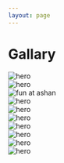 ```yaml
---
layout: page
---
```


[//]: # '<div class="article__content"> <h1 class="text-center">YouTube</h1> <h1 class="text-center">Vimeo</h1> </div>'

<div class="article__content">
  <h1 class="text-center">Gallary</h1>
  <div class="gallery">
    <div class="gallery__item gallery__item--hor">
      <!-- <img src="https://source.unsplash.com/random/500x500" alt=""> -->
      <img alt="hero" src="{{ 'assets/img/gallery/thumbnails/holdingPhone_thumb.JPG' | relative_url }}" data-bp="{{ 'assets/img/gallery/holdingPhone.JPG' | relative_url }}">
    </div>
    <div class="gallery__item">
      <!-- <img src="https://source.unsplash.com/collection/190727/300x300" alt=""> -->
      <img alt="hero" src="{{ 'assets/img/gallery/thumbnails/samuniethni_thumb.JPG' | relative_url }}" data-bp="{{ 'assets/img/gallery/samuniethni.JPG' | relative_url }}">
    </div>
    <div class="gallery__item">
      <!-- <img src="https://source.unsplash.com/user/erondu/600x600" alt=""> -->
      <img alt="" src="{{ 'assets/img/gallery/thumbnails/bruskoTeam_thumb.JPG' | relative_url }}" data-bp="{{ 'assets/img/gallery/bruskoTeam.JPG' | relative_url }}">
    </div>
    <div class="gallery__item gallery__item--vert">
      <!-- <img src="https://source.unsplash.com/user/timmarshall/300x300" alt=""> -->
      <img alt="fun at ashan" src="{{ 'assets/img/gallery/thumbnails/funAtashan_thumb.JPEG' | relative_url }}" data-bp="{{ 'assets/img/gallery/funAtashan.JPEG' | relative_url }}">
    </div>
    <div class="gallery__item gallery__item--lg">
      <!-- <img src="https://source.unsplash.com/user/randomlies/300x300" alt=""> -->
      <img alt="hero" src="{{ 'assets/img/gallery/thumbnails/samcity_thumb.jpeg' | relative_url }}" data-bp="{{ 'assets/img/gallery/samcity.jpeg' | relative_url }}">
    </div>
    <div class="gallery__item">
      <!-- <img src="https://source.unsplash.com/user/joannecaselynsuarez/300x300" alt=""> -->
      <img alt="hero" src="{{ 'assets/img/gallery/thumbnails/park_thumb.PNG' | relative_url }}" data-bp="{{ 'assets/img/gallery/park.PNG' | relative_url }}">
    </div>
    <div class="gallery__item gallery__item--hor">
      <!-- <img src="https://source.unsplash.com/user/liamsimpson/600x600" alt=""> -->
      <img alt="hero" src="{{ 'assets/img/gallery/thumbnails/petersburg1_thumb.jpeg' | relative_url }}" data-bp="{{ 'assets/img/gallery/petersburg1.jpeg' | relative_url }}">
    </div>
    <div class="gallery__item">
      <!-- <img src="https://source.unsplash.com/user/stephanvancephoto/300x300" alt=""> -->
      <img alt="hero" src="{{ 'assets/img/gallery/thumbnails/playingSaxophone_thumb.JPG' | relative_url }}" data-bp="{{ 'assets/img/gallery/playingSaxophone.JPG' | relative_url }}">
    </div>
    <div class="gallery__item">
      <!-- <img src="https://source.unsplash.com/user/beataratuszniak/300x300" alt=""> -->
      <img alt="" src="{{ 'assets/img/gallery/thumbnails/parkGames_thumb.JPG' | relative_url }}" data-bp="{{ 'assets/img/gallery/parkGames.JPG' | relative_url }}">
    </div>
    <div class="gallery__item gallery__item--hor">
      <!-- <img src="https://source.unsplash.com/random/500x500" alt=""> -->
      <img alt="hero" src="{{ 'assets/img/gallery/thumbnails/samHills_thumb.JPG' | relative_url }}" data-bp="{{ 'assets/img/gallery/samHills.JPG' | relative_url }}">
    </div>
    <div class="gallery__item">
      <!-- <img src="https://source.unsplash.com/user/tonill/300x300" alt=""> -->
      <img alt="" src="{{ 'assets/img/gallery/thumbnails/beachtaliati_thumb.JPG' | relative_url }}" data-bp="{{ 'assets/img/gallery/beachtaliati.JPG' | relative_url }}">
    </div>
    <div class="gallery__item">
      <!-- <img src="https://source.unsplash.com/user/rawpixel/300x300" alt=""> -->
      <img alt="hero" src="{{ 'assets/img/gallery/thumbnails/samuni_thumb.jpg' | relative_url }}" data-bp="{{ 'assets/img/gallery/samuni.jpg' | relative_url }}">
    </div>
    <div class="gallery__item">
      <!-- <img src="https://source.unsplash.com/user/atlasior/300x300" alt=""> -->
      <img alt="hero" src="{{ 'assets/img/gallery/thumbnails/hero_thumb.JPG' | relative_url }}" data-bp="{{ 'assets/img/gallery/hero.JPG' | relative_url }}">
    </div>
  </div>
</div>

<!--  -->

<!-- <div class="article__content">
  <h1 class="text-center">Gallary</h1>
  <div class="gallery">
    <div class="gallery__item gallery__item--hor" data-open="gallery-list-1">
      <img alt="photo 1"
        src="{{ 'assets/img/gallery/thumbnails/holdingPhone_thumb.JPG' | relative_url }}"
        data-bp="{{ 'assets/img/gallery/holdingPhone.JPG' | relative_url }}">
    </div>
    <div class="gallery__item">
      <img alt="photo 2"
        src="{{ 'assets/img/gallery/thumbnails/samuniethni_thumb.JPG' | relative_url }}"
        data-bp="{{ 'assets/img/gallery/samuniethni.JPG' | relative_url }}">
    </div>
    <div class="gallery__item">
      <img alt="photo 3"
        src="{{ 'assets/img/gallery/thumbnails/bruskoTeam_thumb.JPG' | relative_url }}"
        data-bp="{{ 'assets/img/gallery/bruskoTeam.JPG' | relative_url }}">
    </div>
    <div class="gallery__item gallery__item--vert">
      <img alt="photo 4"
        src="{{ 'assets/img/gallery/thumbnails/funAtashan_thumb.JPEG' | relative_url }}"
        data-bp="{{ 'assets/img/gallery/funAtashan.JPEG' | relative_url }}">
    </div>
    <div class="gallery__item gallery__item--lg">
      <img alt="photo 5"
        src="{{ 'assets/img/gallery/thumbnails/samcity_thumb.jpeg' | relative_url }}"
        data-bp="{{ 'assets/img/gallery/samcity.jpeg' | relative_url }}">
    </div>
    <div class="gallery__item">
      <img alt="photo 6"
        src="{{ 'assets/img/gallery/thumbnails/park_thumb.PNG' | relative_url }}"
        data-bp="{{ 'assets/img/gallery/park.PNG' | relative_url }}">
    </div>
    <div class="gallery__item gallery__item--hor">
      <img alt="photo 7"
        src="{{ 'assets/img/gallery/thumbnails/petersburg1_thumb.jpeg' | relative_url }}"
        data-bp="{{ 'assets/img/gallery/petersburg1.jpeg' | relative_url }}">
    </div>
  </div>
</div> -->

<!-- gallery lists -->

<!-- <div id="gallery-list-1" class="hidden">
  <img alt="photo" src="{{ '/assets/img/gallery/samuni.jpg' | relative_url }}">
  <img alt="photo" src="{{ '/assets/img/gallery/parkGames.JPG' | relative_url }}">
  <img alt="photo" src="{{ '/assets/img/gallery/playingSaxophone.JPG' | relative_url }}">
  <img alt="photo" src="{{ '/assets/img/gallery/samHills.JPG' | relative_url }}">
  <img alt="photo" src="{{ '/assets/img/gallery/beachtaliati.JPG' | relative_url }}">
  <img alt="photo" src="{{ '/assets/img/gallery/hero.JPG' | relative_url }}">
</div> -->
